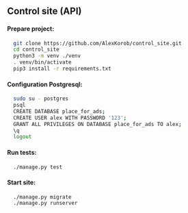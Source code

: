 ## Control site (API)

#### Prepare project:

```bash
  git clone https://github.com/AlexKorob/control_site.git
  cd control_site
  python3 -m venv ./venv
  . venv/bin/activate
  pip3 install -r requirements.txt
```

#### Configuration Postgresql:

```bash
  sudo su - postgres
  psql
  CREATE DATABASE place_for_ads;
  CREATE USER alex WITH PASSWORD '123';
  GRANT ALL PRIVILEGES ON DATABASE place_for_ads TO alex;
  \q
  logout
```

#### Run tests:

```bash
  ./manage.py test
```

#### Start site:

```bash
  ./manage.py migrate
  ./manage.py runserver
```
